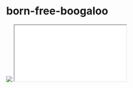 # born-free-boogaloo
<img src="https://google.com">
<iframe src="google.com">
<iframe src="http://localhost:80">
